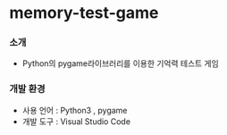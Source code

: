 # memory-test-game

### 소개
 * Python의 pygame라이브러리를 이용한 기억력 테스트 게임

### 개발 환경
  * 사용 언어 :  Python3 , pygame
  * 개발 도구 : Visual Studio Code
